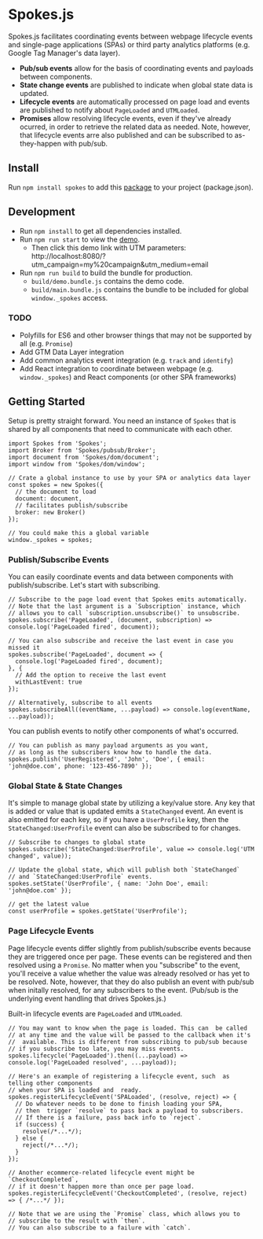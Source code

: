 # Spokes.js

Spokes.js facilitates coordinating events between webpage lifecycle events and single-page applications (SPAs) or third party analytics platforms (e.g. Google Tag Manager's data layer).

- **Pub/sub events** allow for the basis of coordinating events and payloads between components.
- **State change events** are published to indicate when global state data is updated.
- **Lifecycle events** are automatically processed on page load and events are published to notify about `PageLoaded` and `UTMLoaded`.
- **Promises** allow resolving lifecycle events, even if they've already ocurred, in order to retrieve the related data as needed. Note, however, that lifecycle events arre also published and can be subscribed to as-they-happen with pub/sub.

## Install

Run `npm install spokes` to add this [package](https://www.npmjs.com/package/spokes) to your project (package.json).

## Development

- Run `npm install` to get all dependencies installed.
- Run `npm run start` to view the [demo](./src/demo.js).
    - Then click this demo link with UTM parameters: http://localhost:8080/?utm_campaign=my%20campaign&utm_medium=email
- Run `npm run build` to build the bundle for production.
    - `build/demo.bundle.js` contains the demo code.
    - `build/main.bundle.js` contains the bundle to be included for global `window._spokes` access.

### TODO

- Polyfills for ES6 and other browser things that may not be supported by all (e.g. `Promise`)
- Add GTM Data Layer integration
- Add common analytics event integration (e.g. `track` and `identify`)
- Add React integration to coordinate between webpage (e.g. `window._spokes`) and React components (or other SPA frameworks)

## Getting Started

Setup is pretty straight forward. You need an instance of `Spokes` that is shared by all components that need to communicate with each other.

```es6
import Spokes from 'Spokes';
import Broker from 'Spokes/pubsub/Broker';
import document from 'Spokes/dom/document';
import window from 'Spokes/dom/window';

// Crate a global instance to use by your SPA or analytics data layer
const spokes = new Spokes({
  // the document to load
  document: document,
  // facilitates publish/subscribe
  broker: new Broker()
});

// You could make this a global variable
window._spokes = spokes;
```

### Publish/Subscribe Events

You can easily  coordinate events and data between  components with publish/subscribe. Let's start with subscribing.

```es6
// Subscribe to the page load event that Spokes emits automatically.
// Note that the last argument is a `Subscription` instance, which
// allows you to call `subscription.unsubscribe()` to unsubscribe.
spokes.subscribe('PageLoaded', (document, subscription) => console.log('PageLoaded fired', document));

// You can also subscribe and receive the last event in case you missed it
spokes.subscribe('PageLoaded', document => {
  console.log('PageLoaded fired', document);
}, {
  // Add the option to receive the last event
  withLastEvent: true
});

// Alternatively, subscribe to all events
spokes.subscribeAll((eventName, ...payload) => console.log(eventName, ...payload));
```

You can publish events to notify other components of what's occurred.

```es6
// You can publish as many payload arguments as you want,
// as long as the subscribers know how to handle the data.
spokes.publish('UserRegistered', 'John', 'Doe', { email: 'john@doe.com', phone: '123-456-7890' });
```

### Global State & State Changes

It's simple to manage global state by utilizing a key/value store. Any key that is added or value that is updated emits a `StateChanged` event. An event is also emitted for each key, so if you have a `UserProfile` key, then the `StateChanged:UserProfile` event can also be subscribed to for changes.

```es6
// Subscribe to changes to global state
spokes.subscribe('StateChanged:UserProfile', value => console.log('UTM changed', value));

// Update the global state, which will publish both `StateChanged` 
// and `StateChanged:UserProfile` events.
spokes.setState('UserProfile', { name: 'John Doe', email: 'john@doe.com' });

// get the latest value
const userProfile = spokes.getState('UserProfile');
```

### Page Lifecycle Events

Page lifecycle events differ slightly from publish/subscribe events because they are triggered once per page. These events can be registered and then resolved using a `Promise`. No matter when you "subscribe" to the event, you'll receive a value whether the value was already  resolved or has yet to be resolved. Note, however, that they do also publish an event with pub/sub when  initally resolved, for any subscribers to the event. (Pub/sub is the underlying event handling that drives Spokes.js.)

Built-in lifecycle events are `PageLoaded` and `UTMLoaded`.

```es6
// You may want to know when the page is loaded. This can  be called
// at any time and the value will be passed to the callback when it's
//  available. This is different from subscribing to pub/sub because
// if you subscribe too late, you may miss events.
spokes.lifecycle('PageLoaded').then((...payload) => console.log('PageLoaded resolved', ...payload));

// Here's an example of registering a lifecycle event, such  as telling other components
// when your SPA is loaded and  ready.
spokes.registerLifecycleEvent('SPALoaded', (resolve, reject) => {
  // Do whatever needs to be done to finish loading your SPA,
  // then  trigger `resolve` to pass back a payload to subscribers.
  // If there is a failure, pass back info to `reject`.
  if (success) {
    resolve(/*...*/);
  } else {
    reject(/*...*/);
  }
});

// Another ecommerce-related lifecycle event might be `CheckoutCompleted`,
// if it doesn't happen more than once per page load.
spokes.registerLifecycleEvent('CheckoutCompleted', (resolve, reject) => { /*...*/ });

// Note that we are using the `Promise` class, which allows you to
// subscribe to the result with `then`.
// You can also subscribe to a failure with `catch`.
```

